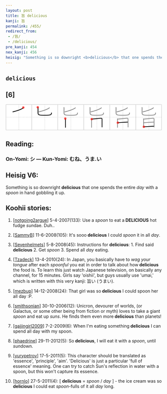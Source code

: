 ```yaml
---
layout: post
title: 旨 delicious
kanji: 旨
permalink: /455/
redirect_from:
 - /旨/
 - /delicious/
pre_kanji: 454
nex_kanji: 456
heisig: "Something is so downright <b>delicious</b> that one spends the entire <i>day</i> with a <i>spoon</i> in hand gobbling it up."
---
```


## `delicious`

## [6]

<div class="stroke"><img src="../images/E697A8.png" /></div>

## Reading:

### On-Yomi: シ &mdash; Kun-Yomi: むね、うま.い

## Heisig V6:

Something is so downright <b>delicious</b> that one spends the entire <i>day</i> with a <i>spoon</i> in hand gobbling it up.

## Koohii stories:

1) [<a href="http://kanji.koohii.com/profile/notgoing2argue">notgoing2argue</a>] 5-4-2007(133): Use a <em>spoon</em> to eat a<strong> DELICIOUS</strong> hot fudge <em>sun</em>dae. Duh..

2) [<a href="http://kanji.koohii.com/profile/SammyB">SammyB</a>] 11-6-2008(105): It&#039;s sooo<strong> delicious</strong> I could <em>spoon</em> it in all <em>day</em>.

3) [<a href="http://kanji.koohii.com/profile/Sevenhelmets">Sevenhelmets</a>] 5-8-2008(45): Instructions for <strong>delicious</strong>: 1. Find said <strong>delicious</strong> 2. Get <em>spoon</em> 3. Spend all <em>day</em> eating.

4) [<a href="http://kanji.koohii.com/profile/Tzadeck">Tzadeck</a>] 13-4-2010(24): In Japan, you basically have to <em>wag your tongue</em> after each <em>spoonful</em> you eat in order to talk about how<strong> delicious</strong> the food is. To learn this just watch Japanese television, on basically any channel, for 15 minutes. Girls say &#039;oishii&#039;, but guys usually use &#039;umai,&#039; which is written with this very kanji: 旨い (うまい).

5) [<a href="http://kanji.koohii.com/profile/mezbup">mezbup</a>] 14-12-2008(24): That girl was so<strong> delicious</strong> I could spoon her all day :P.

6) [<a href="http://kanji.koohii.com/profile/smithsonian">smithsonian</a>] 30-10-2006(12): Unicron, devourer of worlds, (or Galactus, or some other being from fiction or myth) loves to take a giant <em>spoon</em> and eat up <em>suns</em>. He finds them even more<strong> delicious</strong> than planets!

7) [<a href="http://kanji.koohii.com/profile/gaijingirl2009">gaijingirl2009</a>] 7-2-2009(6): When I&#039;m eating something<strong> delicious</strong> I can spend all day with my spoon.

8) [<a href="http://kanji.koohii.com/profile/phaedrine">phaedrine</a>] 29-11-2012(5): So<strong> delicious</strong>, I will eat it with a <em>spoon</em>, until <em>sun</em>down.

9) [<a href="http://kanji.koohii.com/profile/yurypetrov">yurypetrov</a>] 17-5-2011(5): This character should be translated as &#039;essence&#039;, &#039;principle&#039;, &#039;aim&#039;. &#039;Delicious&#039; is just a particular &#039;full of essence&#039; meaning. One can try to catch Sun&#039;s reflection in water with a spoon, but this won&#039;t capture its essence.

10) [<a href="http://kanji.koohii.com/profile/hornlo">hornlo</a>] 27-5-2011(4): [ <strong>delicious</strong> = <em>spoon</em> / <em>day</em> ] - the ice cream was so <strong>delicious</strong> I could eat <em>spoon</em>-fulls of it all <em>day</em> long.
